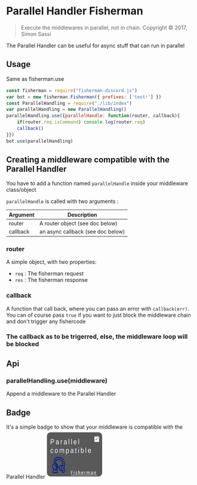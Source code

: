 # Parallel Handler Fisherman

> Execute the middlewares in parallel, not in chain.
> Copyright © 2017, Simon Sassi

The Parallel Handler can be useful for async stuff that can run in parallel

## Usage

Same as fisherman.use

```javascript
const fisherman = require("fisherman-discord.js")
var bot = new fisherman.Fisherman({ prefixes: ['test!'] })
const ParallelHandling = require("./lib/index")
var parallelHandling = new ParallelHandling()
parallelHandling.use({parallelHandle: function(router, callback){
    if(router.req.isCommand) console.log(router.req)
    callback()
}})
bot.use(parallelHandling)
```

## Creating a middleware compatible with the Parallel Handler

You have to add a function named `parallelHandle` inside your middleware class/object

`parallelHandle` is called with two arguments :

| Argument | Description |
| ---- | ---- |
| router | A router object (see doc below) |
| callback | an async callback (see doc below) |

### router

A simple object, with two properties:

* `req` : The fisherman request
* `res` : The fisherman response

### callback

A function that call back, where you can pass an error with `callback(err)`. You can of course pass `true` if you want to just block the middleware chain and don't trigger any fishercode

### The callback as to be trigerred, else, the middleware loop will be blocked

## Api

### parallelHandling.use(middleware)

Append a middleware to the Parallel Handler

## Badge

It's a simple badge to show that your middleware is compatible with the Parallel Handler
![badge](https://github.com/maxerbox/parallel-handle-fisherman/blob/master/badge.png)